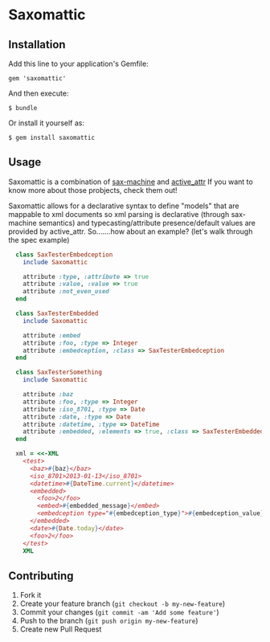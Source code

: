 # Saxomattic

## Installation

Add this line to your application's Gemfile:

    gem 'saxomattic'

And then execute:

    $ bundle

Or install it yourself as:

    $ gem install saxomattic

## Usage

Saxomattic is a combination of [sax-machine](https://github.com/pauldix/sax-machine) and [active_attr](https://github.com/cgriego/active_attr)
If you want to know more about those probjects, check them out!

Saxomattic allows for a declarative syntax to define "models" that are mappable to xml documents so xml parsing
is declarative (through sax-machine semantics) and typecasting/attribute presence/default values are provided by
active_attr.  So.......how about an example? (let's walk through the spec example)

```ruby
  class SaxTesterEmbedception
    include Saxomattic

    attribute :type, :attribute => true
    attribute :value, :value => true
    attribute :not_even_used
  end

  class SaxTesterEmbedded
    include Saxomattic

    attribute :embed
    attribute :foo, :type => Integer
    attribute :embedception, :class => SaxTesterEmbedception
  end

  class SaxTesterSomething
    include Saxomattic

    attribute :baz
    attribute :foo, :type => Integer
    attribute :iso_8701, :type => Date
    attribute :date, :type => Date
    attribute :datetime, :type => DateTime
    attribute :embedded, :elements => true, :class => SaxTesterEmbedded
  end

  xml = <<-XML
    <test>
      <baz>#{baz}</baz>
      <iso_8701>2013-01-13</iso_8701>
      <datetime>#{DateTime.current}</datetime>
      <embedded>
        <foo>2</foo>
        <embed>#{embedded_message}</embed>
        <embedception type="#{embedception_type}">#{embedception_value}</embedception>
      </embedded>
      <date>#{Date.today}</date>
      <foo>2</foo>
    </test>
    XML
```

## Contributing

1. Fork it
2. Create your feature branch (`git checkout -b my-new-feature`)
3. Commit your changes (`git commit -am 'Add some feature'`)
4. Push to the branch (`git push origin my-new-feature`)
5. Create new Pull Request
